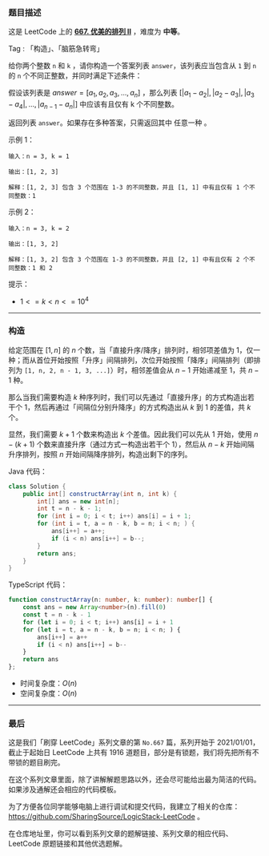 ### 题目描述

这是 LeetCode 上的 **[667. 优美的排列 II](https://leetcode.cn/problems/beautiful-arrangement-ii/solution/by-ac_oier-lyns/)** ，难度为 **中等**。

Tag : 「构造」、「脑筋急转弯」



给你两个整数 `n` 和 `k` ，请你构造一个答案列表 `answer`，该列表应当包含从 `1` 到 `n` 的 `n` 个不同正整数，并同时满足下述条件：

假设该列表是 $answer = [a_1, a_2, a_3, ... , a_n]$ ，那么列表 $[|a_1 - a_2|, |a_2 - a_3|, |a_3 - a_4|, ... , |a_{n-1} - a_n|]$ 中应该有且仅有 k 个不同整数。

返回列表 `answer`。如果存在多种答案，只需返回其中 任意一种 。

示例 1：
```
输入：n = 3, k = 1

输出：[1, 2, 3]

解释：[1, 2, 3] 包含 3 个范围在 1-3 的不同整数，并且 [1, 1] 中有且仅有 1 个不同整数：1
```
示例 2：
```
输入：n = 3, k = 2

输出：[1, 3, 2]

解释：[1, 3, 2] 包含 3 个范围在 1-3 的不同整数，并且 [2, 1] 中有且仅有 2 个不同整数：1 和 2
```

提示：
* $1 <= k < n <= 10^4$

---

### 构造

给定范围在 $[1, n]$ 的 $n$ 个数，当「直接升序/降序」排列时，相邻项差值为 $1$，仅一种；而从首位开始按照「升序」间隔排列，次位开始按照「降序」间隔排列（即排列为 `[1, n, 2, n - 1, 3, ...]`）时，相邻差值会从 $n - 1$ 开始递减至 $1$，共 $n - 1$ 种。

那么当我们需要构造 $k$ 种序列时，我们可以先通过「直接升序」的方式构造出若干个 $1$，然后再通过「间隔位分别升降序」的方式构造出从 $k$ 到 $1$ 的差值，共 $k$ 个。

显然，我们需要 $k + 1$ 个数来构造出 $k$ 个差值。因此我们可以先从 $1$ 开始，使用 $n - (k + 1)$ 个数来直接升序（通过方式一构造出若干个 $1$），然后从 $n - k$ 开始间隔升序排列，按照 $n$ 开始间隔降序排列，构造出剩下的序列。

Java 代码：
```java
class Solution {
    public int[] constructArray(int n, int k) {
        int[] ans = new int[n];
        int t = n - k - 1;
        for (int i = 0; i < t; i++) ans[i] = i + 1;
        for (int i = t, a = n - k, b = n; i < n; ) {
            ans[i++] = a++;
            if (i < n) ans[i++] = b--;
        }
        return ans;
    }
}
```
TypeScript 代码：
```TypeScript
function constructArray(n: number, k: number): number[] {
    const ans = new Array<number>(n).fill(0)
    const t = n - k - 1
    for (let i = 0; i < t; i++) ans[i] = i + 1
    for (let i = t, a = n - k, b = n; i < n; ) {
        ans[i++] = a++
        if (i < n) ans[i++] = b--
    }
    return ans
};
```
* 时间复杂度：$O(n)$
* 空间复杂度：$O(n)$

---

### 最后

这是我们「刷穿 LeetCode」系列文章的第 `No.667` 篇，系列开始于 2021/01/01，截止于起始日 LeetCode 上共有 1916 道题目，部分是有锁题，我们将先把所有不带锁的题目刷完。

在这个系列文章里面，除了讲解解题思路以外，还会尽可能给出最为简洁的代码。如果涉及通解还会相应的代码模板。

为了方便各位同学能够电脑上进行调试和提交代码，我建立了相关的仓库：https://github.com/SharingSource/LogicStack-LeetCode 。

在仓库地址里，你可以看到系列文章的题解链接、系列文章的相应代码、LeetCode 原题链接和其他优选题解。

